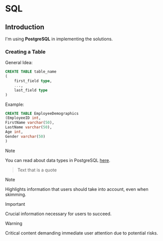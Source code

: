 # SQL

## Introduction
I'm using __PostgreSQL__ in implementing the solutions.

### Creating a Table
General Idea:
```sql
CREATE TABLE table_name
(
    first_field type,
    ...,
    last_field type
)
```

Example:
```sql
CREATE TABLE EmployeeDemographics
(EmployeeID int,
FirstName varchar(50),
LastName varchar(50),
Age int,
Gender varchar(50)
)
```

> [!NOTE]
> You can read about data types in PostgreSQL [here](https://www.postgresql.org/docs/current/datatype.html).


> Text that is a quote

> [!NOTE]
> Highlights information that users should take into account, even when skimming.

> [!IMPORTANT]
> Crucial information necessary for users to succeed.

> [!WARNING]
> Critical content demanding immediate user attention due to potential risks.